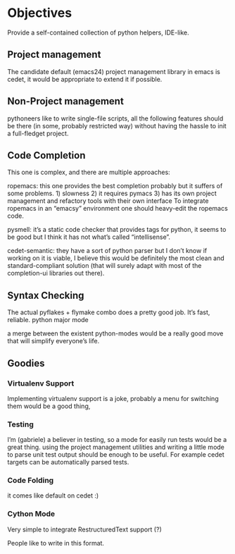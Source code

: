 # Objectives

Provide a self-contained collection of python helpers, IDE-like. 

## Project management

The candidate default (emacs24) project management library in emacs is cedet, it would be appropriate to extend it if possible.

## Non-Project management

pythoneers like to write single-file scripts, all the following features should be there (in some, probably restricted way) without having the hassle to init a full-fledget project.

## Code Completion

This one is complex, and there are multiple approaches:

ropemacs: this one provides the best completion probably but it suffers of some problems. 
                 1) slowness 
                 2) it requires pymacs 
                 3) has its own project management and refactory tools with their own interface
To integrate ropemacs in an “emacsy” environment one should heavy-edit the ropemacs code.

pysmell: it’s a static code checker that provides tags for python, it seems to be good but I think it has not what’s called “intellisense”.

cedet-semantic: they have a sort of python parser but I don’t know if working on it is viable, I believe this would be definitely the most clean and standard-compliant solution (that will surely adapt with most of the completion-ui libraries out there).


## Syntax Checking

The actual pyflakes + flymake combo does a pretty good job. It’s fast, reliable.
python major mode

a merge between the existent python-modes would be a really good move that will simplify everyone’s life. 

## Goodies

### Virtualenv Support

Implementing virtualenv support is a joke, probably a menu for switching them would be a good thing,

### Testing

I’m (gabriele) a believer in testing, so a mode for easily run tests would be a great thing. using the project management utilities and writing a little mode to parse unit test output should be enough to be useful. For example cedet targets can be automatically parsed tests.

### Code Folding

it comes like default on cedet :)

### Cython Mode

Very simple to integrate
RestructuredText support (?)

People like to write in this format.
